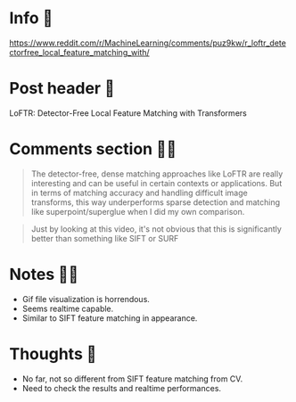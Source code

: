 # Info 📌
https://www.reddit.com/r/MachineLearning/comments/puz9kw/r_loftr_detectorfree_local_feature_matching_with/

# Post header 📝
LoFTR: Detector-Free Local Feature Matching with Transformers

# Comments section 👂🏻
>The detector-free, dense matching approaches like LoFTR are really interesting and can be useful in certain contexts or applications.
>But in terms of matching accuracy and handling difficult image transforms, this way underperforms sparse detection and matching like superpoint/superglue when I did my own comparison.

>Just by looking at this video, it's not obvious that this is significantly better than something like SIFT or SURF

# Notes ✍🏻
- Gif file visualization is horrendous.
- Seems realtime capable.
- Similar to SIFT feature matching in appearance.

# Thoughts 💭
- No far, not so different from SIFT feature matching from CV.
- Need to check the results and realtime performances.